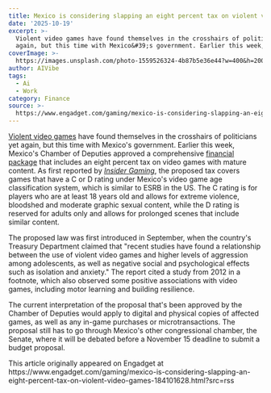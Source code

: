 ```yaml
---
title: Mexico is considering slapping an eight percent tax on violent video games
date: '2025-10-19'
excerpt: >-
  Violent video games have found themselves in the crosshairs of politicians yet
  again, but this time with Mexico&#39;s government. Earlier this week, M...
coverImage: >-
  https://images.unsplash.com/photo-1559526324-4b87b5e36e44?w=400&h=200&fit=crop&auto=format
author: AIVibe
tags:
  - Ai
  - Work
category: Finance
source: >-
  https://www.engadget.com/gaming/mexico-is-considering-slapping-an-eight-percent-tax-on-violent-video-games-184101628.html?src=rss
---
```

<p><a data-i13n="elm:context_link;elmt:doNotAffiliate;cpos:1;pos:1" class="no-affiliate-link" href="https://www.engadget.com/2015-04-14-mortal-kombat-x-the-comedy-of-violence.html">Violent video games</a> have found themselves in the crosshairs of politicians yet again, but this time with Mexico&#39;s government. Earlier this week, Mexico&#39;s Chamber of Deputies approved a comprehensive <a data-i13n="elm:context_link;elmt:doNotAffiliate;cpos:2;pos:1" class="no-affiliate-link" href="https://www.finanzaspublicas.hacienda.gob.mx/work/models/Finanzas_Publicas/docs/paquete_economico/cgpe/cgpe_2026.pdf">financial package</a> that includes an eight percent tax on video games with mature content. As first reported by <a data-i13n="elm:context_link;elmt:doNotAffiliate;cpos:3;pos:1" class="no-affiliate-link" href="https://insider-gaming.com/mexico-moves-closer-to-putting-a-tax-on-violent-video-games/"><em>Insider Gaming</em></a>, the proposed tax covers games that have a C or D rating under Mexico&#39;s video game age classification system, which is similar to ESRB in the US. The C rating is for players who are at least 18 years old and allows for extreme violence, bloodshed and moderate graphic sexual content, while the D rating is reserved for adults only and allows for prolonged scenes that include similar content.</p>
<p>The proposed law was first introduced in September, when the country&#39;s Treasury Department claimed that &quot;recent studies have found a relationship between the use of violent video games and higher levels of aggression among adolescents, as well as negative social and psychological effects such as isolation and anxiety.&quot; The report cited a study from 2012 in a footnote, which also observed some positive associations with video games, including motor learning and building resilience.</p>
<span id="end-legacy-contents"></span><p>The current interpretation of the proposal that&#39;s been approved by the Chamber of Deputies would apply to digital and physical copies of affected games, as well as any in-game purchases or microtransactions. The proposal still has to go through Mexico&#39;s other congressional chamber, the Senate, where it will be debated before a November 15 deadline to submit a budget proposal.</p>This article originally appeared on Engadget at https://www.engadget.com/gaming/mexico-is-considering-slapping-an-eight-percent-tax-on-violent-video-games-184101628.html?src=rss
